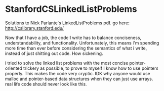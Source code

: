 # StanfordCSLinkedListProblems
Solutions to Nick Parlante's LinkedListProblems pdf. go here: http://cslibrary.stanford.edu/ 

Now that I have a job, the code I write has to balance conciseness, understandability, and functionality. Unfortunately, this means I'm spending more time than ever before considering the semantics of what i write, instead of just shitting out code. How sickening.

i tried to solve the linked list problems with the most concise pointer-oriented trickery as possible, to prove to myself I know how to use pointers properly. This makes the code very cryptic. IDK why anyone would use malloc and pointer-based data structures when they can just use arrays. real life code should never look like this.
